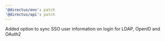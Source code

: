 ```yaml
---
'@directus/env': patch
'@directus/api': patch
---
```


Added option to sync SSO user information on login for LDAP, OpenID and OAuth2
